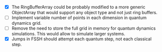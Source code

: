 - [x] The RingBufferArray could be probably modified to a more generic ObjectArray that would support any object type and not just ring buffers.
- [ ] Implement variable number of points in each dimension in quantum dynamics grid.
- [ ] Remove the need to store the full grid in memory for quantum dynamics simulations. This would allow to simulate larger systems.
- [x] Jumps in FSSH should attempt each quantum step, not each classical step.
